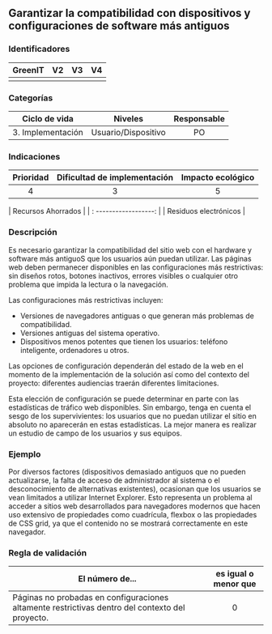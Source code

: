 ## Garantizar la compatibilidad con dispositivos y configuraciones de software más antiguos

### Identificadores

| GreenIT  | V2  | V3  | V4  |
| :------: | :-: | :-: | :-: |
|          |     |     |     |

### Categorías

|   Ciclo de vida   |       Niveles       | Responsable |
| :---------------: | :-----------------: | :---------: |
| 3. Implementación | Usuario/Dispositivo |      PO     |

### Indicaciones

| Prioridad | Dificultad de implementación | Impacto ecológico |
| :-------: | :--------------------------: | :---------------: |
|     4     |               3              |         5         |

|   Recursos Ahorrados  |
| : ------------------: |
| Residuos electrónicos |

### Descripción

Es necesario garantizar la compatibilidad del sitio web con el hardware y software más antiguoS que los usuarios aún puedan utilizar. Las páginas web deben permanecer disponibles en las configuraciones más restrictivas: sin diseños rotos, botones inactivos, errores visibles o cualquier otro problema que impida la lectura o la navegación.

Las configuraciones más restrictivas incluyen:

- Versiones de navegadores antiguas o que generan más problemas de compatibilidad.
- Versiones antiguas del sistema operativo.
- Dispositivos menos potentes que tienen los usuarios: teléfono inteligente, ordenadores u otros.

Las opciones de configuración dependerán del estado de la web en el momento de la implementación de la solución así como del contexto del proyecto: diferentes audiencias traerán diferentes limitaciones.

Esta elección de configuración se puede determinar en parte con las estadísticas de tráfico web disponibles. Sin embargo, tenga en cuenta el sesgo de los supervivientes: los usuarios que no puedan utilizar el sitio en absoluto no aparecerán en estas estadísticas. La mejor manera es realizar un estudio de campo de los usuarios y sus equipos.

### Ejemplo

Por diversos factores (dispositivos demasiado antiguos que no pueden actualizarse, la falta de acceso de administrador al sistema o el desconocimiento de alternativas existentes), ocasionan que los usuarios se vean limitados a utilizar Internet Explorer. Esto representa un problema al acceder a sitios web desarrollados para navegadores modernos que hacen uso extensivo de propiedades como cuadrícula, flexbox o las propiedades de CSS grid, ya que el contenido no se mostrará correctamente en este navegador.

### Regla de validación

|                                         El número de...                                         |   es igual o menor que   |
| ----------------------------------------------------------------------------------------------- | :----------------------: |
| Páginas no probadas en configuraciones altamente restrictivas dentro del contexto del proyecto. |             0            |
